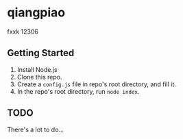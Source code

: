 # qiangpiao

fxxk 12306

## Getting Started

1. Install Node.js
2. Clone this repo.
3. Create a `config.js` file in repo's root directory, and fill it.
4. In the repo's root directory, run `node index`.

## TODO

There's a lot to do...
